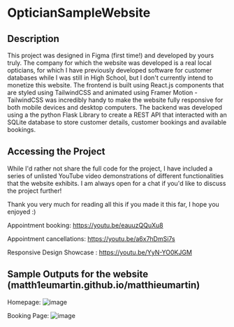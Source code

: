 # OpticianSampleWebsite

## Description
This project was designed in Figma (first time!) and developed by yours truly. The company for which the website was developed is a real local opticians, for which I have previously developed software for customer databases while I was still in High School, but I don't currently intend to monetize this website. The frontend is built using React.js components that are styled using TailwindCSS and animated using Framer Motion - TailwindCSS was incredibly handy to make the website fully responsive for both mobile devices and desktop computers. The backend was developed using a the python Flask Library to create a REST API that interacted with an SQLite database to store customer details, customer bookings and available bookings.

## Accessing the Project
While I'd rather not share the full code for the project, I have included a series of unlisted YouTube video demonstrations of different functionalities that the website exhibits. I am always open for a chat if you'd like to discuss the project further!

Thank you very much for reading all this if you made it this far, I hope you enjoyed :)

Appointment booking: https://youtu.be/eauuzQQuXu8

Appointment cancellations: https://youtu.be/a6x7hDmSi7s 

Responsive Design Showcase : https://youtu.be/YyN-YO0KJGM

## Sample Outputs for the website (matth1eumartin.github.io/matthieumartin)

Homepage: ![image](https://user-images.githubusercontent.com/94123711/218322955-6df2bdce-205f-4fb7-9d0b-6ac3506a0a32.png)

Booking Page: ![image](https://user-images.githubusercontent.com/94123711/218322986-f1189eb6-6075-4690-a812-8e93930294c9.png)


